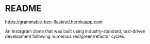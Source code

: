 # README

https://grammable-ben-flaskrud.herokuapp.com

An Instagram clone that was built using industry-standard, test-driven development following numerous red/green/refactor cycles.